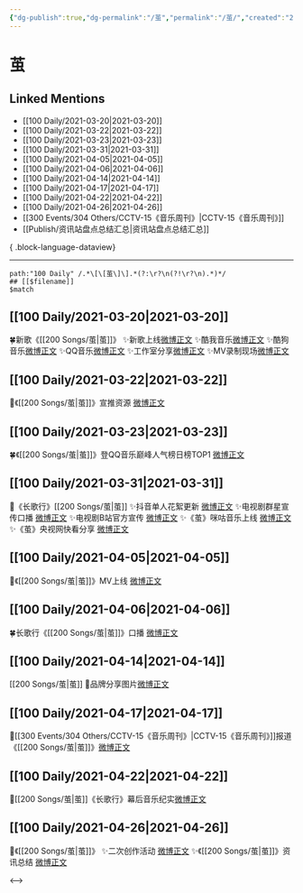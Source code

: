 ```yaml
---
{"dg-publish":true,"dg-permalink":"/茧","permalink":"/茧/","created":"2023-04-09T15:05:26.000+08:00","updated":"2023-08-24T18:20:37.674+08:00"}
---
```


# 茧

## Linked Mentions
- [[100 Daily/2021-03-20\|2021-03-20]]
- [[100 Daily/2021-03-22\|2021-03-22]]
- [[100 Daily/2021-03-23\|2021-03-23]]
- [[100 Daily/2021-03-31\|2021-03-31]]
- [[100 Daily/2021-04-05\|2021-04-05]]
- [[100 Daily/2021-04-06\|2021-04-06]]
- [[100 Daily/2021-04-14\|2021-04-14]]
- [[100 Daily/2021-04-17\|2021-04-17]]
- [[100 Daily/2021-04-22\|2021-04-22]]
- [[100 Daily/2021-04-26\|2021-04-26]]
- [[300 Events/304 Others/CCTV-15《音乐周刊》\|CCTV-15《音乐周刊》]]
- [[Publish/资讯站盘点总结汇总\|资讯站盘点总结汇总]]

{ .block-language-dataview}

---

```expander
path:"100 Daily" /.*\[\[茧\]\].*(?:\r?\n(?!\r?\n).*)*/
## [[$filename]]
$match
```
## [[100 Daily/2021-03-20\|2021-03-20]]
🍀新歌《[[200 Songs/茧\|茧]]》
✨新歌上线[微博正文](https://m.weibo.cn/6466290670/4616765697691096)
✨酷我音乐[微博正文](https://m.weibo.cn/6466290670/4616764782805588)
✨酷狗音乐[微博正文](https://m.weibo.cn/6466290670/4616764241482768)
✨QQ音乐[微博正文](https://m.weibo.cn/6466290670/4616764476886548)
✨工作室分享[微博正文](https://m.weibo.cn/6466290670/4616799674701481)
✨MV录制现场[微博正文](https://m.weibo.cn/6466290670/4616862573528555)
## [[100 Daily/2021-03-22\|2021-03-22]]
🌟《[[200 Songs/茧\|茧]]》宣推资源 [微博正文](https://m.weibo.cn/6466290670/4617493915633701)
## [[100 Daily/2021-03-23\|2021-03-23]]
🍀《[[200 Songs/茧\|茧]]》登QQ音乐巅峰人气榜日榜TOP1 [微博正文](https://weibo.com/6466290670/K7ypvzlmK)

## [[100 Daily/2021-03-31\|2021-03-31]]
🌟《长歌行》[[200 Songs/茧\|茧]]
✨抖音单人花絮更新 [微博正文](https://m.weibo.cn/6466290670/4620807236486769)
✨电视剧群星宣传口播 [微博正文](https://m.weibo.cn/6466290670/4620817206611722)
✨电视剧B站官方宣传 [微博正文](https://m.weibo.cn/6466290670/4620897221088489)
✨《茧》咪咕音乐上线 [微博正文](https://m.weibo.cn/6466290670/4620918619898415)
✨《茧》央视网快看分享 [微博正文](https://m.weibo.cn/6466290670/4620944678589928)
## [[100 Daily/2021-04-05\|2021-04-05]]
🌟《[[200 Songs/茧\|茧]]》MV上线 [微博正文](https://m.weibo.cn/6466290670/4622638406174859)
## [[100 Daily/2021-04-06\|2021-04-06]]
🍀长歌行《[[200 Songs/茧\|茧]]》口播 [微博正文](https://weibo.com/6466290670/K9G74oeEp)
## [[100 Daily/2021-04-14\|2021-04-14]]
[[200 Songs/茧\|茧]]
🌟品牌分享图片[微博正文](https://m.weibo.cn/6466290670/4625952393138044)

## [[100 Daily/2021-04-17\|2021-04-17]]
🌟[[300 Events/304 Others/CCTV-15《音乐周刊》\|CCTV-15《音乐周刊》]]报道《[[200 Songs/茧\|茧]]》[微博正文](https://m.weibo.cn/6466290670/4626924914084188)

## [[100 Daily/2021-04-22\|2021-04-22]]
💫[[200 Songs/茧\|茧]]《长歌行》幕后音乐纪实[微博正文](https://m.weibo.cn/6466290670/4628894881155120)
## [[100 Daily/2021-04-26\|2021-04-26]]
🌟《[[200 Songs/茧\|茧]]》
✨二次创作活动 [微博正文](https://m.weibo.cn/6466290670/4630248593821885)
✨《[[200 Songs/茧\|茧]]》资讯总结 [微博正文](https://m.weibo.cn/6466290670/4630346278902105)

<-->